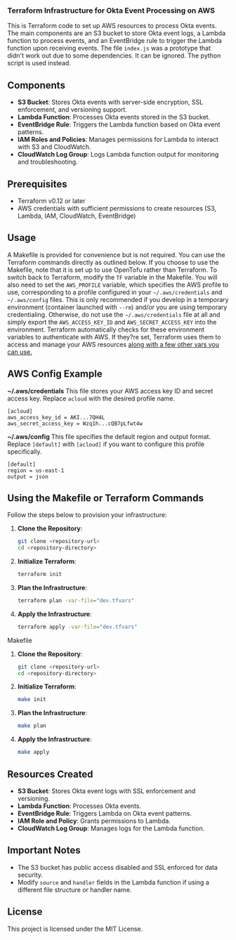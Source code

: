  ### Terraform Infrastructure for Okta Event Processing on AWS
 
 This is Terraform code to set up AWS resources to process Okta events. The main components are an S3 bucket to store Okta event logs, a Lambda function to process events, and an EventBridge rule to trigger the Lambda function upon receiving events. The file `index.js` was a prototype that didn't work out due to some dependencies. It can be ignored. The python script is used instead.
 
 ## Components
 
 - **S3 Bucket**: Stores Okta events with server-side encryption, SSL enforcement, and versioning support.
 - **Lambda Function**: Processes Okta events stored in the S3 bucket.
 - **EventBridge Rule**: Triggers the Lambda function based on Okta event patterns.
 - **IAM Roles and Policies**: Manages permissions for Lambda to interact with S3 and CloudWatch.
 - **CloudWatch Log Group**: Logs Lambda function output for monitoring and troubleshooting.
 
 ## Prerequisites
 
 - Terraform v0.12 or later
 - AWS credentials with sufficient permissions to create resources (S3, Lambda, IAM, CloudWatch, EventBridge)
 
 ## Usage
A Makefile is provided for convenience but is not required. You can use the Terraform commands directly as outlined below. If you choose to use the Makefile, note that it is set up to use OpenTofu rather than Terraform. To switch back to Terraform, modify the `TF` variable in the Makefile. You will also need to set the `AWS_PROFILE` variable, which specifies the AWS profile to use, corresponding to a profile configured in your `~/.aws/credentials` and `~/.aws/config` files. This is only recommended if you develop in a temporary environment (container launched with `--rm`) and/or you are using temporary credentialing. Otherwise, do not use the `~/.aws/credentials` file at all and simply export the `AWS_ACCESS_KEY_ID` and `AWS_SECRET_ACCESS_KEY` into the environment. Terraform automatically checks for these environment variables to authenticate with AWS. If they?re set, Terraform uses them to access and manage your AWS resources [along with a few other vars you can use.](https://registry.terraform.io/providers/hashicorp/aws/latest/docs)

## AWS Config Example
**~/.aws/credentials**
This file stores your AWS access key ID and secret access key. Replace `acloud` with the desired profile name.

```plaintext
[acloud]
aws_access_key_id = AKI...7QH4L
aws_secret_access_key = Wzq1h...cQB7pLfwt4w
```

**~/.aws/config**
This file specifies the default region and output format. Replace `[default]` with `[acloud]` if you want to configure this profile specifically.

```plaintext
[default]
region = us-east-1
output = json
```

## Using the Makefile or Terraform Commands

Follow the steps below to provision your infrastructure:

1. **Clone the Repository**:
   ```bash
   git clone <repository-url>
   cd <repository-directory>
   ```

2. **Initialize Terraform**:
   ```bash
   terraform init
   ```

3. **Plan the Infrastructure**:
   ```bash
   terraform plan -var-file="dev.tfvars"
   ```

4. **Apply the Infrastructure**:
   ```bash
   terraform apply -var-file="dev.tfvars"
   ```

Makefile 
 1. **Clone the Repository**:
    ```bash
    git clone <repository-url>
    cd <repository-directory>
    ```
 
 2. **Initialize Terraform**:
    ```bash
    make init
    ```
 
 3. **Plan the Infrastructure**:
    ```bash
    make plan
    ```
 
 4. **Apply the Infrastructure**:
    ```bash
    make apply
    ```

 
 ## Resources Created
 
 - **S3 Bucket**: Stores Okta event logs with SSL enforcement and versioning.
 - **Lambda Function**: Processes Okta events.
 - **EventBridge Rule**: Triggers Lambda on Okta event patterns.
 - **IAM Role and Policy**: Grants permissions to Lambda.
 - **CloudWatch Log Group**: Manages logs for the Lambda function.
 
 ## Important Notes
 
 - The S3 bucket has public access disabled and SSL enforced for data security.
 - Modify `source` and `handler` fields in the Lambda function if using a different file structure or handler name.
 
 ## License
 
 This project is licensed under the MIT License.

